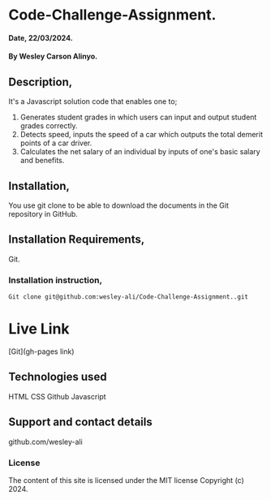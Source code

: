 # Code-Challenge-Assignment.
#### Date, 22/03/2024.

#### By Wesley Carson Alinyo.

## Description,
It's a Javascript solution code that enables one to;
1. Generates student grades in which users can input and output student grades correctly.
2. Detects speed, inputs the speed of a car which outputs the total demerit points of a car driver.
3. Calculates the net salary of an individual by inputs of one's basic salary and benefits.

## Installation,
You use git clone to be able to download the documents in the Git repository in GitHub.

## Installation Requirements,
Git.

### Installation instruction,
```
Git clone git@github.com:wesley-ali/Code-Challenge-Assignment..git

```


# Live Link
[Git](gh-pages link)


## Technologies used
HTML
CSS
Github
Javascript


## Support and contact details
github.com/wesley-ali


### License
The content of this site is licensed under the MIT license
Copyright (c) 2024.



